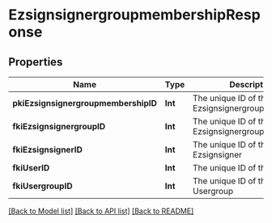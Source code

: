 # EzsignsignergroupmembershipResponse

## Properties
Name | Type | Description | Notes
------------ | ------------- | ------------- | -------------
**pkiEzsignsignergroupmembershipID** | **Int** | The unique ID of the Ezsignsignergroupmembership | 
**fkiEzsignsignergroupID** | **Int** | The unique ID of the Ezsignsignergroup | 
**fkiEzsignsignerID** | **Int** | The unique ID of the Ezsignsigner | 
**fkiUserID** | **Int** | The unique ID of the User | 
**fkiUsergroupID** | **Int** | The unique ID of the Usergroup | 

[[Back to Model list]](../README.md#documentation-for-models) [[Back to API list]](../README.md#documentation-for-api-endpoints) [[Back to README]](../README.md)


